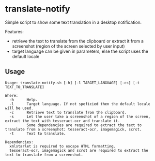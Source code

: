 # translate-notify

Simple script to show some text translation in a desktop notification.

Features:
  - retrieve the text to translate from the clipboard or extract it from a screenshot (region of the screen selected by user input)
  - target language can be given in parameters, else the script uses the default locale

## Usage

~~~
Usage: translate-notify.sh [-h] [-l TARGET_LANGUAGE] [-cs] [-t TEXT_TO_TRANSLATE]

Where:
  -h      Help.
  -l      Target language. If not speficied then the default locale will be used.
  -c      Retrieve text to translate from the clipboard.
  -s      Let the user take a screenshot of a region of the screen, extract the text with tesseract-ocr and translate it.
          Some dependencies are required to extract the text to translate from a screenshot: tesseract-ocr, imagemagick, scrot.
  -t      Text to translate.
  
Dependencies:
  xmlstarlet is required to escape HTML formatting.
  tesseract-ocr, imagemagick and scrot are required to extract the text to translate from a screenshot.
~~~


